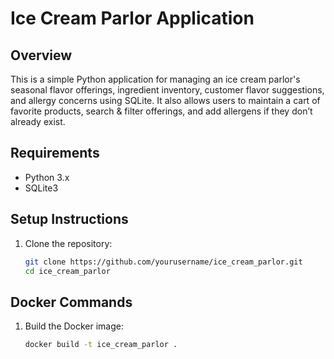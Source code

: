 # Ice Cream Parlor Application

## Overview

This is a simple Python application for managing an ice cream parlor's seasonal flavor offerings, ingredient inventory, customer flavor suggestions, and allergy concerns using SQLite. It also allows users to maintain a cart of favorite products, search & filter offerings, and add allergens if they don’t already exist.

## Requirements

- Python 3.x
- SQLite3

## Setup Instructions

1. Clone the repository:
   ```bash
   git clone https://github.com/yourusername/ice_cream_parlor.git
   cd ice_cream_parlor

## Docker Commands

1. Build the Docker image:
   ```bash
   docker build -t ice_cream_parlor .
